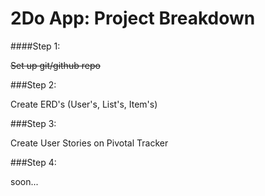# 2Do App: Project Breakdown

####Step 1:

~~Set up git/github repo~~

###Step 2:

Create ERD's (User's, List's, Item's)

###Step 3:

Create User Stories on Pivotal Tracker

###Step 4:

soon...

